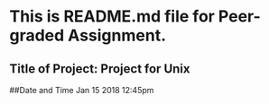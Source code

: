 
**This is README.md file for Peer-graded Assignment.**
===

Title of Project: Project for Unix
---

##Date and Time Jan 15 2018 12:45pm

